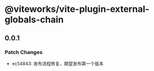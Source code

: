 # @viteworks/vite-plugin-external-globals-chain

## 0.0.1

### Patch Changes

- ec54843: 发布流程修复，期望发布第一个版本
